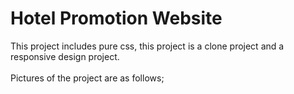 # Hotel Promotion Website

This project includes pure css, this project is a clone project and a responsive design project.
<br> <br> Pictures of the project are as follows;
